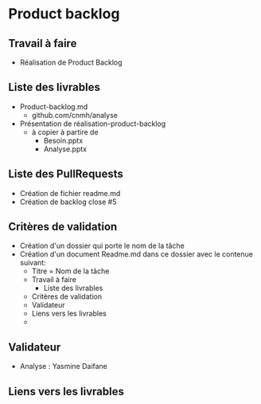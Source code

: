 # Product backlog

## Travail à faire 

- Réalisation de Product Backlog

## Liste des livrables 

- Product-backlog.md
  - github.com/cnmh/analyse
- Présentation de réalisation-product-backlog
  - à copier à partire de 
    - Besoin.pptx
    - Analyse.pptx

## Liste des PullRequests

- Création de fichier readme.md
- Création de backlog close #5

## Critères de validation
- Création d'un dossier qui porte le nom de la tâche
- Création d'un document Readme.md dans ce  dossier avec le contenue suivant:
    - Titre = Nom de la tâche
    - Travail à faire
      - Liste des livrables 
    - Critères de validation
    - Validateur 
    - Liens vers les livrables
    - 
## Validateur 
- Analyse :  Yasmine Daifane 

## Liens vers les livrables
